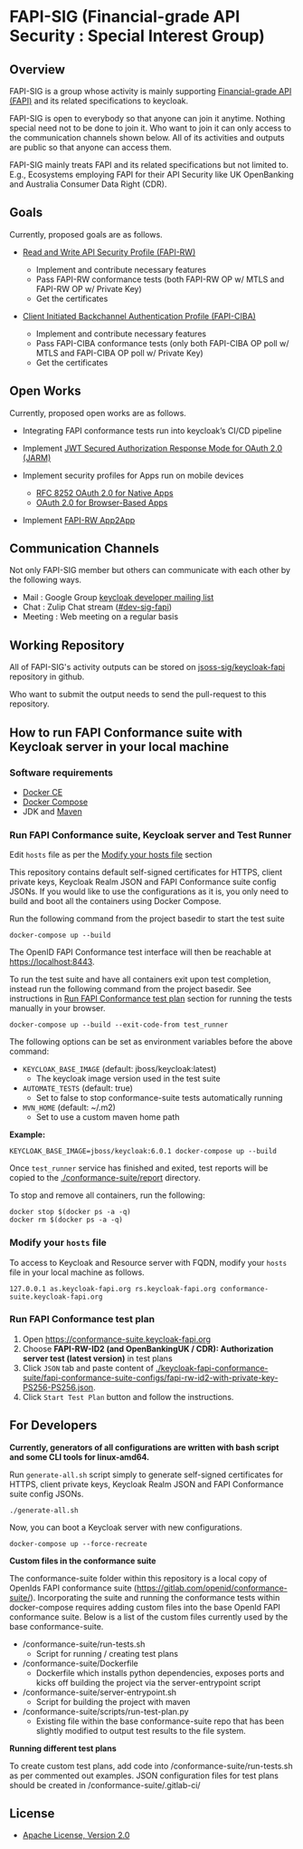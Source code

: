 # FAPI-SIG (Financial-grade API Security : Special Interest Group)

## Overview

FAPI-SIG is a group whose activity is mainly supporting [Financial-grade API (FAPI)](https://openid.net/wg/fapi/) and its related specifications to keycloak.

FAPI-SIG is open to everybody so that anyone can join it anytime. Nothing special need not to be done to join it. Who want to join it can only access to the communication channels shown below.  All of its activities and outputs are public so that anyone can access them.

FAPI-SIG mainly treats FAPI and its related specifications but not limited to. E.g., Ecosystems employing FAPI for their API Security like UK OpenBanking and Australia Consumer Data Right (CDR).

## Goals

Currently, proposed goals are as follows.

- [Read and Write API Security Profile (FAPI-RW)](https://openid.net/specs/openid-financial-api-part-2-ID2.html)
  - Implement and contribute necessary features
  - Pass FAPI-RW conformance tests (both FAPI-RW OP w/ MTLS and FAPI-RW OP w/ Private Key)
  - Get the certificates

- [Client Initiated Backchannel Authentication Profile (FAPI-CIBA)](https://openid.net/specs/openid-financial-api-ciba-ID1.html)
  - Implement and contribute necessary features
  - Pass FAPI-CIBA conformance tests (only both FAPI-CIBA OP poll w/ MTLS and FAPI-CIBA OP poll w/ Private Key)
  - Get the certificates

## Open Works

Currently, proposed open works are as follows.

- Integrating FAPI conformance tests run into keycloak’s CI/CD pipeline

- Implement [JWT Secured Authorization Response Mode for OAuth 2.0 (JARM)](https://openid.net/specs/openid-financial-api-jarm-ID1.html)

- Implement security profiles for Apps run on mobile devices
  - [RFC 8252 OAuth 2.0 for Native Apps](https://tools.ietf.org/html/rfc8252)
  - [OAuth 2.0 for Browser-Based Apps](https://tools.ietf.org/html/draft-ietf-oauth-browser-based-apps-06)

- Implement [FAPI-RW App2App](https://openid.net/2020/06/23/openid-foundation-announces-fapi-rw-app2app-certification-launched/)

## Communication Channels

Not only FAPI-SIG member but others can communicate with each other by the following ways.

- Mail : Google Group [keycloak developer mailing list](https://groups.google.com/forum/#!topic/keycloak-dev/Ck_1i5LHFrE)
- Chat : Zulip Chat stream ([#dev-sig-fapi](https://keycloak.zulipchat.com/#narrow/stream/248413-dev-sig-fapi))
- Meeting : Web meeting on a regular basis

## Working Repository

All of FAPI-SIG's activity outputs can be stored on [jsoss-sig/keycloak-fapi](https://github.com/jsoss-sig/keycloak-fapi/tree/master/FAPI-SIG) repository in github.

Who want to submit the output needs to send the pull-request to this repository.

## How to run FAPI Conformance suite with Keycloak server in your local machine

### Software requirements

* [Docker CE](https://docs.docker.com/install/)
* [Docker Compose](https://docs.docker.com/compose/)
* JDK and [Maven](https://maven.apache.org/)

### Run FAPI Conformance suite, Keycloak server and Test Runner

Edit `hosts` file as per the [Modify your hosts file](#Modify-your-hosts-file) section

This repository contains default self-signed certificates for HTTPS, client private keys, Keycloak Realm JSON and FAPI Conformance suite config JSONs.
If you would like to use the configurations as it is, you only need to build and boot all the containers using Docker Compose.

Run the following command from the project basedir to start the test suite

```
docker-compose up --build
```
The OpenID FAPI Conformance test interface will then be reachable at [https://localhost:8443](https://localhost:8443).


To run the test suite and have all containers exit upon test completion, instead run the following command from the project basedir.
See instructions in [Run FAPI Conformance test plan](#Run-FAPI-Conformance-test-plan) 
section for running the tests manually in your browser.
```
docker-compose up --build --exit-code-from test_runner
```

The following options can be set as environment variables before the above command:

* `KEYCLOAK_BASE_IMAGE` (default: jboss/keycloak:latest)
    * The keycloak image version used in the test suite
* `AUTOMATE_TESTS` (default: true)
    * Set to false to stop conformance-suite tests automatically running
* `MVN_HOME` (default: ~/.m2)
    * Set to use a custom maven home path


**Example:**
```
KEYCLOAK_BASE_IMAGE=jboss/keycloak:6.0.1 docker-compose up --build
```

Once `test_runner` service has finished and exited, test reports will be copied to the 
[./conformance-suite/report](./conformance-suite/report) directory.

To stop and remove all containers, run the following:
```
docker stop $(docker ps -a -q)
docker rm $(docker ps -a -q)
```


### Modify your `hosts` file

To access to Keycloak and Resource server with FQDN, modify your `hosts` file in your local machine as follows.

```
127.0.0.1 as.keycloak-fapi.org rs.keycloak-fapi.org conformance-suite.keycloak-fapi.org
```

### Run FAPI Conformance test plan

1. Open https://conformance-suite.keycloak-fapi.org
2. Choose **FAPI-RW-ID2 (and OpenBankingUK / CDR): Authorization server test (latest version)** in test plans
3. Click `JSON` tab and paste content of [./keycloak-fapi-conformance-suite/fapi-conformance-suite-configs/fapi-rw-id2-with-private-key-PS256-PS256.json](./keycloak-fapi-conformance-suite/fapi-conformance-suite-configs/fapi-rw-id2-with-private-key-PS256-PS256.json).
4. Click `Start Test Plan` button and follow the instructions.

## For Developers

**Currently, generators of all configurations are written with bash script and some CLI tools for linux-amd64.**

Run `generate-all.sh` script simply to generate self-signed certificates for HTTPS, client private keys, Keycloak Realm JSON and FAPI Conformance suite config JSONs.

```
./generate-all.sh
```

Now, you can boot a Keycloak server with new configurations.

```
docker-compose up --force-recreate
```

**Custom files in the conformance suite**

The conformance-suite folder within this repository is a local copy of OpenIds FAPI conformance suite (https://gitlab.com/openid/conformance-suite/).
Incorporating the suite and running the conformance tests within docker-compose requires adding custom files into the base OpenId FAPI conformance suite.
Below is a list of the custom files currently used by the base conformance-suite.
* /conformance-suite/run-tests.sh
  * Script for running / creating test plans
* /conformance-suite/Dockerfile
  * Dockerfile which installs python dependencies, exposes ports and kicks off building the project via the server-entrypoint script 
* /conformance-suite/server-entrypoint.sh
  * Script for building the project with maven
* /conformance-suite/scripts/run-test-plan.py
  * Existing file within the base conformance-suite repo that has been slightly modified to output test results to the file system.


**Running different test plans**

To create custom test plans, add code into /conformance-suite/run-tests.sh as per commented out examples.
JSON configuration files for test plans should be created in /conformance-suite/.gitlab-ci/

## License

* [Apache License, Version 2.0](./LICENSE)
